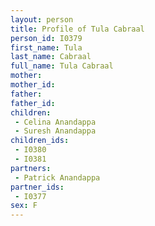 ```yaml
---
layout: person
title: Profile of Tula Cabraal
person_id: I0379
first_name: Tula
last_name: Cabraal
full_name: Tula Cabraal
mother: 
mother_id: 
father: 
father_id: 
children:
 - Celina Anandappa
 - Suresh Anandappa
children_ids:
 - I0380
 - I0381
partners:
 - Patrick Anandappa
partner_ids:
 - I0377
sex: F
---
```


